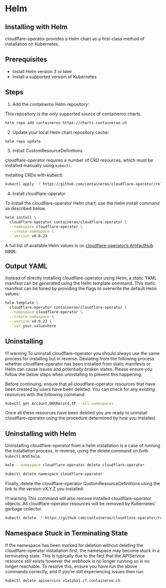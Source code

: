 # Helm

## Installing with Helm

cloudflare-operator provides a Helm chart as a first-class method of installation on Kubernetes.

## Prerequisites

- Install Helm version 3 or later
- Install a supported version of Kubernetes

## Steps

1. Add the containeroo Helm repository:

This repository is the only supported source of containeroo charts.

```bash
helm repo add containeroo https://charts.containeroo.ch
```

2. Update your local Helm chart repository cache:

```bash
helm repo update
```

3. Install CustomResourceDefinitions

cloudflare-operator requires a number of CRD resources, which must be installed manually using `kubectl`.

Installing CRDs with kubectl:

```bash
kubectl apply -f https://github.com/containeroo/cloudflare-operator/releases/download/v0.0.16/crds.yaml
```

4. Install cloudflare-operator

To install the cloudflare-operator Helm chart, use the Helm install command as described below.

```bash
helm install \
  cloudflare-operator containeroo/cloudflare-operator \
  --namespace cloudflare-operator \
  --create-namespace \
  --version v0.0.23
```

A full list of available Helm values is on [cloudflare-operator’s ArtifactHub page](https://artifacthub.io/packages/helm/containeroo/cloudflare-operator).

## Output YAML

Instead of directly installing cloudflare-operator using Helm, a static YAML manifest can be generated using the Helm template command. This static manifest can be tuned by providing the flags to overwrite the default Helm values:

```bash
helm template \
  cloudflare-operator containeroo/cloudflare-operator \
  --namespace cloudflare-operator \
  --create-namespace \
  --version v0.0.23 \
  --set your.value=here
```

## Uninstalling

!!! warning
    To uninstall cloudflare-operator you should always use the same process for installing but in reverse. Deviating from the following process whether cloudflare-operator has been installed from static manifests or Helm can cause issues and potentially broken states. Please ensure you follow the below steps when uninstalling to prevent this happening.

Before continuing, ensure that all cloudflare-operator resources that have been created by users have been deleted. You can check for any existing resources with the following command:

```bash
kubectl get Account,DNSRecord,IP --all-namespaces
```

Once all these resources have been deleted you are ready to uninstall cloudflare-operator using the procedure determined by how you installed.

## Uninstalling with Helm

Uninstalling cloudflare-operator from a helm installation is a case of running the installation process, in reverse, using the delete command on both `kubectl` and `helm`.

```bash
helm --namespace cloudflare-operator delete cloudflare-operator
```

```bash
kubectl delete namespace cloudflare-operator
```

Finally, delete the cloudflare-operator CustomResourceDefinitions using the link to the version vX.Y.Z you installed:

!!! warning
    This command will also remove installed cloudflare-operator objects. All cloudflare-operator resources will be removed by Kubernetes' garbage collector.

```bash
kubectl delete -f https://github.com/containeroo/cloudflare-operator/releases/download/v0.0.16/crds.yaml
```

## Namespace Stuck in Terminating State

If the namespace has been marked for deletion without deleting the cloudflare-operator installation first, the namespace may become stuck in a terminating state. This is typically due to the fact that the APIService resource still exists however the webhook is no longer running so is no longer reachable. To resolve this, ensure you have run the above commands correctly, and if you’re still experiencing issues then run:

```bash
kubectl delete apiservice v1alpha1.cf.containeroo.ch
```
